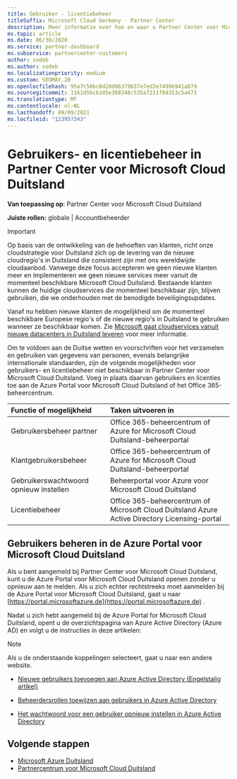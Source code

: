 ```yaml
---
title: Gebruiker - licentiebeheer
titleSuffix: Microsoft Cloud Germany - Partner Center
description: Meer informatie over hoe en waar u Partner Center voor Microsoft Cloud Duitsland-partners, -klanten en -licenties, evenals het opnieuw instellen van wachtwoorden.
ms.topic: article
ms.date: 06/30/2020
ms.service: partner-dashboard
ms.subservice: partnercenter-customers
author: sodeb
ms.author: sodeb
ms.localizationpriority: medium
ms.custom: SEOMAY.20
ms.openlocfilehash: 95a7c56bc8d20d86379637e7ed3e7499b941a079
ms.sourcegitcommit: 1161d5bcb345e368348c535a7211f0d353c5a471
ms.translationtype: MT
ms.contentlocale: nl-NL
ms.lasthandoff: 09/09/2021
ms.locfileid: "123957343"
---
```

# <a name="user-and-license-management-in-partner-center-for-microsoft-cloud-germany"></a>Gebruikers- en licentiebeheer in Partner Center voor Microsoft Cloud Duitsland

**Van toepassing op**: Partner Center voor Microsoft Cloud Duitsland

**Juiste rollen:** globale | Accountbeheerder

> [!IMPORTANT]
> Op basis van de ontwikkeling van de behoeften van klanten, richt onze cloudstrategie voor Duitsland zich op de levering van de nieuwe cloudregio's in Duitsland die consistent zijn met ons wereldwijde cloudaanbod. Vanwege deze focus accepteren we geen nieuwe klanten meer en implementeren we geen nieuwe services meer vanuit de momenteel beschikbare Microsoft Cloud Duitsland. Bestaande klanten kunnen de huidige cloudservices die momenteel beschikbaar zijn, blijven gebruiken, die we onderhouden met de benodigde beveiligingsupdates.
>  
> Vanaf nu hebben nieuwe klanten de mogelijkheid om de momenteel beschikbare Europese regio's of de nieuwe regio's in Duitsland te gebruiken wanneer ze beschikbaar komen. Zie [Microsoft gaat cloudservices vanuit nieuwe datacenters in Duitsland leveren](https://news.microsoft.com/europe/2018/08/31/microsoft-to-deliver-cloud-services-from-new-datacentres-in-germany-in-2019-to-meet-evolving-customer-needs/) voor meer informatie.

Om te voldoen aan de Duitse wetten en voorschriften voor het verzamelen en gebruiken van gegevens van personen, evenals belangrijke internationale standaarden, zijn de volgende mogelijkheden voor gebruikers- en licentiebeheer niet beschikbaar in Partner Center voor Microsoft Cloud Duitsland. Voeg in plaats daarvan gebruikers en licenties toe aan de Azure Portal voor Microsoft Cloud Duitsland of het Office 365-beheercentrum.

Functie of mogelijkheid | Taken uitvoeren in
:--- | :---
Gebruikersbeheer partner | Office 365-beheercentrum of Azure for Microsoft Cloud Duitsland-beheerportal
Klantgebruikersbeheer | Office 365-beheercentrum of Azure for Microsoft Cloud Duitsland-beheerportal
Gebruikerswachtwoord opnieuw instellen | Beheerportal voor Azure voor Microsoft Cloud Duitsland
Licentiebeheer | Office 365-beheercentrum of Microsoft Cloud Duitsland Azure Active Directory Licensing-portal

## <a name="how-to-manage-users-in-the-azure-portal-for-microsoft-cloud-germany"></a>Gebruikers beheren in de Azure Portal voor Microsoft Cloud Duitsland 

Als u bent aangemeld bij Partner Center voor Microsoft Cloud Duitsland, kunt u de Azure Portal voor Microsoft Cloud Duitsland openen zonder u opnieuw aan te melden. Als u zich echter rechtstreeks moet aanmelden bij de Azure Portal voor Microsoft Cloud Duitsland, gaat u naar [https://portal.microsoftazure.de](https://portal.microsoftazure.de) . 

Nadat u zich hebt aangemeld bij de Azure Portal for Microsoft Cloud Duitsland, opent u de overzichtspagina van Azure Active Directory (Azure AD) en volgt u de instructies in deze artikelen:

> [!NOTE]  
> Als u de onderstaande koppelingen selecteert, gaat u naar een andere website.

-  [Nieuwe gebruikers toevoegen aan Azure Active Directory (Engelstalig artikel)](/azure/active-directory/active-directory-users-create-azure-portal)

-  [Beheerdersrollen toewijzen aan gebruikers in Azure Active Directory](/azure/active-directory/active-directory-users-assign-role-azure-portal)

-  [Het wachtwoord voor een gebruiker opnieuw instellen in Azure Active Directory](/azure/active-directory/active-directory-users-reset-password-azure-portal)

## <a name="next-steps"></a>Volgende stappen

-  [Microsoft Azure Duitsland](https://azure.microsoft.com/global-infrastructure/germany/)
-  [Partnercentrum voor Microsoft Cloud Duitsland](partner-center-for-microsoft-cloud-germany.md)